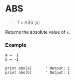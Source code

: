 # ABS

> f = ABS (x)

Returns the absolute value of `x`.

### Example

```
a =  1
b = -1

print abs(a)      ' Output: 1
print abs(b)      ' Output: 1
```
